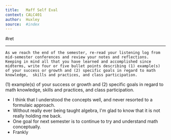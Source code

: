 ```yaml
---
title:   Maff Self Eval
context: CALC401
author:  Huxley
source:  #index
---
```


#ret 

---



```
As we reach the end of the semester, re-read your listening log from mid-semester conferences and review your notes and reflections. Keeping in mind all that you have learned and accomplished since midterms, write four or five bullet points describing (1) example(s) of your success or growth and (2) specific goals in regard to math knowledge,  skills and practices, and class participation. 
```

(1) example(s) of your success or growth and 
(2) specific goals in regard to math knowledge,  skills and practices, and class participation. 


- I think that I understood the concepts well, and never resorted to a formulaic approach. 
- Without really ever being taught algebra, I'm glad to know that it is not really holding me back. 
- One goal for next semester is to continue to try and understand math conceptually. 
- Frankly





















